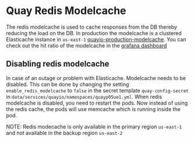 # Quay Redis Modelcache

The redis modelcache is used to cache responses from the DB thereby reducing
the load on the DB. In production the modelcache is a clustered Elasticache
instance in `us-east-1` [quayio-production-modelcache](https://console.aws.amazon.com/elasticache/home?region=us-east-1#redis-shards:redis-id=quayio-production-modelcache). You can check out the hit ratio of the modelcache in the [grafana dashboard](https://grafana.app-sre.devshift.net/d/_BkydJaWz/quay-runtime?orgId=1&refresh=1m&from=1640278546922&to=1640282146922&viewPanel=25)


## Disabling redis modelcache

In case of an outage or problem with Elasticache. Modelcache needs to be
disabled.  This can be done by changing the setting `enable_redis_modelcache`
to `false` in the secret template `quay-config-secret` in
`data/services/quayio/namespaces/quayp05ue1.yml`. When redis modelcache is
disabled, you need to restart the pods. Now instead of using the redis cache,
the pods will use memcache which is running inside the pod.

NOTE: Redis modecache is only available in the primary region `us-east-1` and
not available in the backup region `us-east-2`
